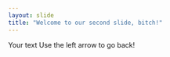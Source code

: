 ```yaml
---
layout: slide
title: "Welcome to our second slide, bitch!"
---
```

Your text
Use the left arrow to go back!
